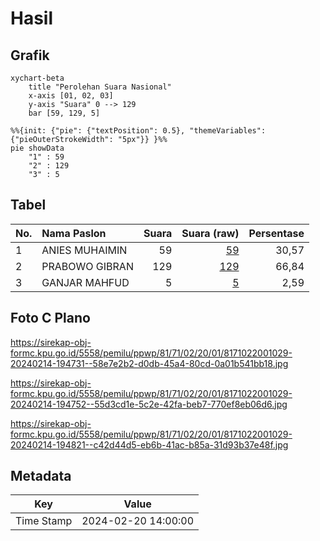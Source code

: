 # Hasil

## Grafik

```mermaid
xychart-beta
    title "Perolehan Suara Nasional"
    x-axis [01, 02, 03]
    y-axis "Suara" 0 --> 129
    bar [59, 129, 5]
```

```mermaid
%%{init: {"pie": {"textPosition": 0.5}, "themeVariables": {"pieOuterStrokeWidth": "5px"}} }%%
pie showData
    "1" : 59
    "2" : 129
    "3" : 5
```

## Tabel

| No. | Nama Paslon    | Suara | Suara (raw) | Persentase |
|:--- |:-------------- | -----:| -----------:| ----------:|
| 1   | ANIES MUHAIMIN | 59    | [59][p-1]   | 30,57      |
| 2   | PRABOWO GIBRAN | 129   | [129][p-2]  | 66,84      |
| 3   | GANJAR MAHFUD  | 5     | [5][p-3]    | 2,59       |


[p-1]: https://github.com/gigit-pemilu/pemilu-2024/blob/main/pilpres/hitung-suara/sub/81-maluku/sub/71-kota-ambon/sub/02-sirimau/sub/2001-hative-kecil/sub/029-tps/sub/paslon-1.txt
[p-2]: https://github.com/gigit-pemilu/pemilu-2024/blob/main/pilpres/hitung-suara/sub/81-maluku/sub/71-kota-ambon/sub/02-sirimau/sub/2001-hative-kecil/sub/029-tps/sub/paslon-2.txt
[p-3]: https://github.com/gigit-pemilu/pemilu-2024/blob/main/pilpres/hitung-suara/sub/81-maluku/sub/71-kota-ambon/sub/02-sirimau/sub/2001-hative-kecil/sub/029-tps/sub/paslon-3.txt

## Foto C Plano

https://sirekap-obj-formc.kpu.go.id/5558/pemilu/ppwp/81/71/02/20/01/8171022001029-20240214-194731--58e7e2b2-d0db-45a4-80cd-0a01b541bb18.jpg

https://sirekap-obj-formc.kpu.go.id/5558/pemilu/ppwp/81/71/02/20/01/8171022001029-20240214-194752--55d3cd1e-5c2e-42fa-beb7-770ef8eb06d6.jpg

https://sirekap-obj-formc.kpu.go.id/5558/pemilu/ppwp/81/71/02/20/01/8171022001029-20240214-194821--c42d44d5-eb6b-41ac-b85a-31d93b37e48f.jpg


## Metadata

| Key        | Value               |
| ---------- | ------------------- |
| Time Stamp | 2024-02-20 14:00:00 |



